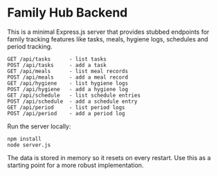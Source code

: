 # Family Hub Backend

This is a minimal Express.js server that provides stubbed endpoints for
family tracking features like tasks, meals, hygiene logs, schedules and
period tracking.

```
GET /api/tasks      - list tasks
POST /api/tasks     - add a task
GET /api/meals      - list meal records
POST /api/meals     - add a meal record
GET /api/hygiene    - list hygiene logs
POST /api/hygiene   - add a hygiene log
GET /api/schedule   - list schedule entries
POST /api/schedule  - add a schedule entry
GET /api/period     - list period logs
POST /api/period    - add a period log
```

Run the server locally:

```
npm install
node server.js
```

The data is stored in memory so it resets on every restart. Use this as
a starting point for a more robust implementation.
